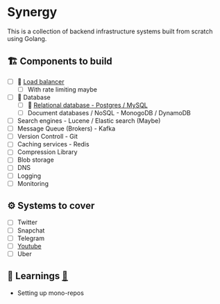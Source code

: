 # Synergy 
This is a collection of backend infrastructure systems built from scratch using Golang. 

## 🏗️ Components to build
- [ ] 🚧 [Load balancer](https://github.com/aritra1999/synergy/tree/master/load-balancer) 
    - [ ] With rate limiting maybe
- [ ] 🚧 Database 
    - [ ] 🚧 [Relational database - Postgres / MySQL](https://github.com/aritra1999/synergy/tree/master/postgresql)
    - [ ] Document databases / NoSQL - MonogoDB / DynamoDB
- [ ] Search engines - Lucene / Elastic search (Maybe)
- [ ] Message Queue (Brokers) - Kafka
- [ ] Version Controll - Git 
- [ ] Caching services - Redis
- [ ] Compression Library
- [ ] Blob storage
- [ ] DNS
- [ ] Logging
- [ ] Monitoring

## ⚙️ Systems to cover
- [ ]  Twitter
- [ ]  Snapchat
- [ ]  Telegram 
- [ ]  [Youtube](https://www.figma.com/file/1SUppV9fgzNv7FsvaDxQCN/YouTube?type=whiteboard&t=EkGbAZblIIFEe4Pn-6)
- [ ]  Uber

## 📖 Learnings [🔗](https://github.com/aritra1999/synergy/blob/master/LEARNINGS.md)
- Setting up mono-repos
